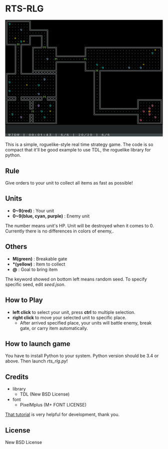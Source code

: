 # RTS-RLG

![Screen Shot](screenshot.png)

This is a simple, roguelike-style real time strategy game.
The code is so compact that it'll be good example to use TDL, the roguelike library for python.

## Rule

Give orders to your unit to
collect all items as fast as possible!

## Units

- **0~9(red)** : Your unit
- **0~9(blue, cyan, purple)** : Enemy unit

The number means unit's HP. Unit will be destroyed when it comes to 0.
Currently there is no differences in colors of enemy,.

## Others

- **M(green)** : Breakable gate
- **\*(yellow)** : Item to collect
- **@** : Goal to bring item

The keyword showed on bottom left means random seed. To specify specific seed, edit *seed.json*.

## How to Play

- **left click** to select your unit, press **ctrl** to multiple selection.
- **right click** to move your selected unit to specific place.
  - After arrived specified place, your units will battle enemy, break gate, or carry item automatically.

## How to launch game

You have to install Python to your system. Python version should be 3.4 or above. Then launch *rts_rlg.py*!

## Credits

- library
  - TDL (New BSD License)
- font
  - PixelMplus (M+ FONT LICENSE)

[That tutorial](http://www.roguebasin.com/index.php?title=Complete_Roguelike_Tutorial,_using_python%2Blibtcod) is very helpful for development, thank you.

## License

New BSD License
